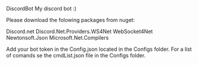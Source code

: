 DiscordBot
My discord bot :)

Please download the folowing packages from nuget:

Discord.net
Discord.Net.Providers.WS4Net
WebSocket4Net
Newtonsoft.Json
Microsoft.Net.Compilers

Add your bot token in the Config.json located in the Configs folder.
For a list of comands se the cmdList.json file in the Configs folder.
